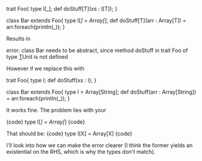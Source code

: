 trait Foo{
  type I[_];
  def doStuff[T](xs : I[T]);
}

class Bar extends Foo{
  type I[_] = Array[_];
  def doStuff[T](arr : Array[T]) = arr.foreach(println(_));
}

Results in  

error: class Bar needs to be abstract, since method doStuff in trait Foo of type [T](Bar.this.I[T])Unit is not defined

However if we replace this with

trait Foo{
  type I;
  def doStuff(xs : I);
}

class Bar extends Foo{
  type I = Array[String];
  def doStuff(arr : Array[String]) = arr.foreach(println(_));
}

It works fine.
The problem lies with your


{code}
  type I[_] = Array[_]
{code}

That should be:
{code}
  type I[X] = Array[X]
{code}

I'll look into how we can make the error clearer (I think the former yields an existential on the RHS, which is why the types don't match).

